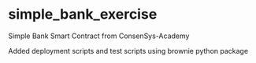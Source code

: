 # simple_bank_exercise
Simple Bank  Smart Contract from ConsenSys-Academy

Added deployment scripts and test scripts using brownie python package
